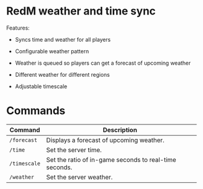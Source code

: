# RedM weather and time sync

Features:

- Syncs time and weather for all players

- Configurable weather pattern

- Weather is queued so players can get a forecast of upcoming weather

- Different weather for different regions

- Adjustable timescale

# Commands

| Command      | Description                                               |
|--------------|-----------------------------------------------------------|
| `/forecast`  | Displays a forecast of upcoming weather.                  |
| `/time`      | Set the server time.                                      |
| `/timescale` | Set the ratio of in-game seconds to real-time seconds.    |
| `/weather`   | Set the server weather.                                   |
